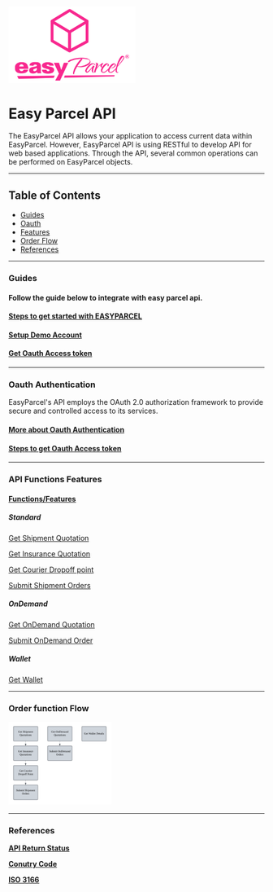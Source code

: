 
<img src="pictures/EasyParcel-TransparentSquare-md.png" alt="Logo" style="width:250px;">

# Easy Parcel API  

 
The EasyParcel API allows your application to access current data within EasyParcel. However, EasyParcel API is using RESTful to develop API for web based applications. Through the API, several common operations can be performed on EasyParcel objects.

---

## Table of Contents 
- [Guides](#Guides)
- [Oauth](#Oauth-Authentication)
- [Features](#API-Functions-Features)
- [Order Flow](#Order-function-Flow)
- [References](#References)

---

### Guides
#### Follow the guide below to integrate with easy parcel api.

#### [Steps to get started with EASYPARCEL](Guides/1.get_started_with_EASY_PARCEL_OPEN_API.md)
#### [Setup Demo Account](Guides/2.setup_demo_account.md)
#### [Get Oauth Access token](Guides/3.get_Oauth_Access_token.md)

---
### Oauth Authentication

EasyParcel's API employs the OAuth 2.0 authorization framework to provide secure and controlled access to its services.

#### [More about Oauth Authentication](oauth_authentication.md)
#### [Steps to get Oauth Access token](Guides/steps_to_get_oauth_access_token.md)
---

### API Functions Features

#### [Functions/Features](Features/README.md)

##### Standard

[Get Shipment Quotation](Features/Shipping/1.get_shipment_quotation.md)

[Get Insurance Quotation](Features/Shipping/2.get_insurance_quotation.md)

[Get Courier Dropoff point](Features/Shipping/3.get_courier_dropoff_point.md)

[Submit Shipment Orders](Features/Shipping/4.submit_shipment_orders.md)

##### OnDemand

[Get OnDemand Quotation](Features/OnDemand/1.get_ondemand_quotation.md)

[Submit OnDemand Order](Features/OnDemand/2.submit_ondemand_order.md)

##### Wallet

[Get Wallet](Features/get_wallet.md)

---

### Order function Flow
<img src="pictures/Flow%20Chart.png" alt="Flow Chart" style="width:40%; margin:0; padding:0;">

---

### References

**[API Return Status](References/API_return_status.md)**

**[Conutry Code](References/country_code.md)**

**[ISO 3166](References/ISO_3166.md)**
